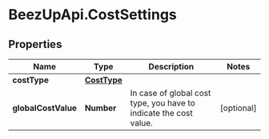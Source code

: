 # BeezUpApi.CostSettings

## Properties
Name | Type | Description | Notes
------------ | ------------- | ------------- | -------------
**costType** | [**CostType**](CostType.md) |  | 
**globalCostValue** | **Number** | In case of global cost type, you have to indicate the cost value. | [optional] 


